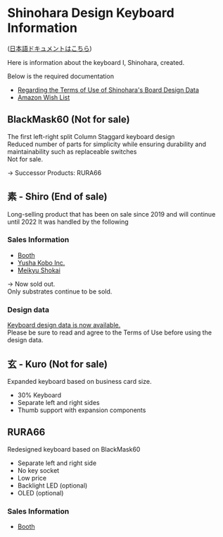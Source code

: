 # Shinohara Design Keyboard Information

([日本語ドキュメントはこちら](./README.md))

Here is information about the keyboard I, Shinohara, created.

Below is the required documentation

- [Regarding the Terms of Use of Shinohara's Board Design Data](./LICENSE)
- [Amazon Wish List](https://www.amazon.co.jp/hz/wishlist/ls/36H4COTLUYA0M?ref_=wl_share)

## BlackMask60 (Not for sale)

The first left-right split Column Staggard keyboard design  
Reduced number of parts for simplicity while ensuring durability and maintainability such as replaceable switches  
Not for sale.

-> Successor Products: RURA66

## 素 - Shiro (End of sale)

Long-selling product that has been on sale since 2019 and will continue until 2022
It was handled by the following  

### Sales Information

- [Booth](https://shino3.booth.pm/items/1444895)
- [Yusha Kobo Inc.]((https://shop.yushakobo.jp/products/consign_shiro))
- [Meikyu Shokai](https://store.shopping.yahoo.co.jp/meikyuu/gj-kb-201907270001.html)

-> Now sold out.  
Only substrates continue to be sold.

### Design data

[Keyboard design data is now available.](https://github.com/ShinoharaTa/keyboards/tree/master/Shiro/pcb/Shiro)  
Please be sure to read and agree to the Terms of Use before using the design data.

## 玄 - Kuro (Not for sale)

Expanded keyboard based on business card size.  

- 30% Keyboard
- Separate left and right sides
- Thumb support with expansion components

## RURA66

Redesigned keyboard based on BlackMask60

- Separate left and right side
- No key socket
- Low price
- Backlight LED (optional)
- OLED (optional)

### Sales Information

- [Booth](https://booth.pm/ja/items/2643797)
